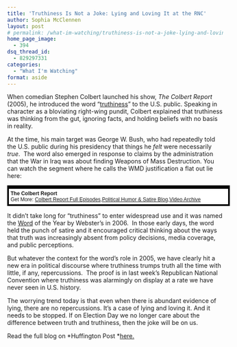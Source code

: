 ```yaml
---
title: 'Truthiness Is Not a Joke: Lying and Loving It at the RNC'
author: Sophia McClennen
layout: post
# permalink: /what-im-watching/truthiness-is-not-a-joke-lying-and-loving-it-at-the-rnc/
home_page_image:
  - 394
dsq_thread_id:
  - 829297331
categories:
  - "What I'm Watching"
format: aside
---
```

When comedian Stephen Colbert launched his show, *The Colbert Report* (2005), he introduced the word &#8220;<a href="http://www.colbertnation.com/the-colbert-report-videos/24039/october-17-2005/the-word---truthiness" target="_hplink">truthiness</a>&#8221; to the U.S. public. Speaking in character as a bloviating right-wing pundit, Colbert explained that truthiness was thinking from the gut, ignoring facts, and holding beliefs with no basis in reality.

At the time, his main target was George W. Bush, who had repeatedly told the U.S. public during his presidency that things he *felt* were necessarily *true*.  The word also emerged in response to claims by the administration that the War in Iraq was about finding Weapons of Mass Destruction. You can watch the segment where he calls the WMD justification a flat out lie here:

<div style="background-color:#000000;width:520px;">
  <div style="padding:4px;">
    <p style="text-align:left;background-color:#FFFFFF;padding:4px;margin-top:4px;margin-bottom:0px;font-family:Arial, Helvetica, sans-serif;font-size:12px;">
      <b>The Colbert Report</b> <br />Get More: <a href='http://www.colbertnation.com/full-episodes/'>Colbert Report Full Episodes</a>,<a href='http://www.indecisionforever.com/'>Political Humor &#038; Satire Blog</a>,<a href='http://www.colbertnation.com/video'>Video Archive</a>
    </p>
  </div>
</div>

It didn&#8217;t take long for &#8220;truthiness&#8221; to enter widespread use and it was named the [Word][1] of the Year by Webster&#8217;s in 2006.  In those early days, the word held the punch of satire and it encouraged critical thinking about the ways that truth was increasingly absent from policy decisions, media coverage, and public perceptions.

But whatever the context for the word&#8217;s role in 2005, we have clearly hit a new era in political discourse where truthiness trumps truth all the time with little, if any, repercussions.  The proof is in last week&#8217;s Republican National Convention where truthiness was alarmingly on display at a rate we have never seen in U.S. history.

The worrying trend today is that even when there is abundant evidence of lying, there are no repercussions. It&#8217;s a case of lying and loving it. And it needs to be stopped. If on Election Day we no longer care about the difference between truth and truthiness, then the joke will be on us.

Read the full blog on *Huffington Post *[here.][2]

 [1]: <a href="http://www.merriam-webster.com/info/06words.htm" target="_hplink">
 [2]: http://www.huffingtonpost.com/sophia-a-mcclennen/truthiness-is-not-a-joke_b_1849256.html?utm_hp_ref=politics